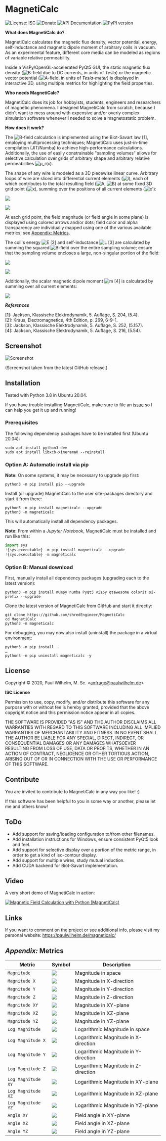 
MagnetiCalc
===========

[![License: ISC](https://img.shields.io/badge/License-ISC-blue.svg)](https://opensource.org/licenses/ISC)
[![Donate](https://img.shields.io/badge/Donate-PayPal-green.svg)](https://www.paypal.com/cgi-bin/webscr?cmd=_s-xclick&hosted_button_id=TN6YTPVX36YHA&source=url)
[![API Documentation](https://img.shields.io/badge/Documentation-API-orange)](https://shredengineer.github.io/MagnetiCalc/)
[![PyPI version](https://img.shields.io/pypi/v/MagnetiCalc?label=PyPI)](https://pypi.org/project/MagnetiCalc/)

**What does MagnetiCalc do?**

MagnetiCalc calculates the magnetic flux density, vector potential, energy, self-inductance
and magnetic dipole moment of arbitrary coils in vacuum.
As an experimental feature, different core media can be modeled as regions of variable relative permeability.

Inside a VisPy/OpenGL-accelerated PyQt5 GUI, the static magnetic flux density
(<img src="https://render.githubusercontent.com/render/math?math=\mathbf{B}" alt="B">-field due to DC currents,
in units of <i>Tesla</i>)
or the magnetic vector potential
(<img src="https://render.githubusercontent.com/render/math?math=\mathbf{A}" alt="A">-field,
in units of <i>Tesla-meter</i>)
is displayed in interactive 3D, using multiple metrics for highlighting the field properties.
 
**Who needs MagnetiCalc?**

MagnetiCalc does its job for hobbyists, students, engineers and researchers of magnetic phenomena.
I designed MagnetiCalc from scratch, because I didn't want to mess around
with expensive and/or overly complex simulation software
whenever I needed to solve a magnetostatic problem.

**How does it work?**

The <img src="https://render.githubusercontent.com/render/math?math=\mathbf{B}" alt="B">-field calculation
is implemented using the Biot-Savart law [1], employing multiprocessing techniques;
MagnetiCalc uses just-in-time compilation (JIT/Numba) to achieve high-performance calculations.
Additionally, the use of easily constrainable "sampling volumes" allows for selective calculation over
grids of arbitrary shape and arbitrary relative permeabilities
<img src="https://render.githubusercontent.com/render/math?math=\mu_r(\mathbf{x})" alt="µ_r(x)">.

The shape of any wire is modeled as a 3D piecewise linear curve.
Arbitrary loops of wire are sliced into differential current elements
(<img src="https://render.githubusercontent.com/render/math?math=\mathbf{\ell}" alt="l">),
each of which contributes to the total resulting field
(<img src="https://render.githubusercontent.com/render/math?math=\mathbf{A}" alt="A">,
<img src="https://render.githubusercontent.com/render/math?math=\mathbf{B}" alt="B">)
at some fixed 3D grid point (<img src="https://render.githubusercontent.com/render/math?math=\mathbf{x}" alt="x">),
summing over the positions of all current elements
(<img src="https://render.githubusercontent.com/render/math?math=\mathbf{x^'}" alt="x'">):

<img src="https://render.githubusercontent.com/render/math?math=\mathbf{A}(\mathbf{x})=I \cdot \frac{\mu_0}{4 \pi} \cdot \displaystyle \sum_\mathbf{x^'} \mu_r(\mathbf{x}) \cdot \frac{\mathbf{\ell}(\mathbf{x^')}}{\mid \mathbf{x} - \mathbf{x^'} \mid}"><br>

<img src="https://render.githubusercontent.com/render/math?math=\mathbf{B}(\mathbf{x})=I \cdot \frac{\mu_0}{4 \pi} \cdot \displaystyle \sum_\mathbf{x^'} \mu_r(\mathbf{x}) \cdot \frac{\mathbf{\ell}(\mathbf{x^'}) \times (\mathbf{x} - \mathbf{x^'})}{\mid \mathbf{x} - \mathbf{x^'} \mid}"><br>

At each grid point, the field magnitude (or field angle in some plane) is displayed using colored arrows and/or dots;
field color and alpha transparency are individually mapped using one of the various available metrics;
see [Appendix: Metrics](#appendix-metrics).

The coil's energy <img src="https://render.githubusercontent.com/render/math?math=E" alt="E"> [2]
and self-inductance <img src="https://render.githubusercontent.com/render/math?math=L" alt="L"> [3]
are calculated by summing the squared
<img src="https://render.githubusercontent.com/render/math?math=\mathbf{B}" alt="B">-field
over the entire sampling volume;
ensure that the sampling volume encloses a large, non-singular portion of the field:

<img src="https://render.githubusercontent.com/render/math?math=E=\frac{1}{\mu_0} \cdot \displaystyle \sum_\mathbf{x} \frac{\mathbf{B}(\mathbf{x}) \cdot \mathbf{B}(\mathbf{x})}{\mu_r(\mathbf{x})}"><br>

<img src="https://render.githubusercontent.com/render/math?math=L=\frac{1}{\I^2} \cdot E"><br>

Additionally, the scalar magnetic dipole moment
<img src="https://render.githubusercontent.com/render/math?math=m" alt="m"> [4]
is calculated by summing over all current elements:

<img src="https://render.githubusercontent.com/render/math?math=m=I \cdot \frac{1}{2} \cdot \Bigl| \displaystyle \sum_\mathbf{x^'} \mathbf{x^'} \times \mathbf{\ell}(\mathbf{x^'}) \Bigr|"><br>

***References***

[1]: Jackson, Klassische Elektrodynamik, 5. Auflage, S. 204, (5.4).<br>
[2]: Kraus, Electromagnetics, 4th Edition, p. 269, 6-9-1.<br>
[3]: Jackson, Klassische Elektrodynamik, 5. Auflage, S. 252, (5.157).<br>
[4]: Jackson, Klassische Elektrodynamik, 5. Auflage, S. 216, (5.54).


Screenshot
----------

![Screenshot](https://raw.githubusercontent.com/shredEngineer/MagnetiCalc/master/docs/Screenshot.png)

(Screenshot taken from the latest GitHub release.)

Installation
------------
Tested with Python 3.8 in Ubuntu 20.04.

If you have trouble installing MagnetiCalc,
make sure to file an [issue](https://github.com/shredEngineer/MagnetiCalc/issues)
so I can help you get it up and running!

### Prerequisites

The following dependency packages have to be installed first (Ubuntu 20.04):
```shell
sudo apt install python3-dev
sudo apt install libxcb-xinerama0 --reinstall
```

### Option A: Automatic install via pip
**Note:** On some systems, it may be necessary to upgrade pip first:
```shell
python3 -m pip install pip --upgrade
```

Install (or upgrade) MagnetiCalc to the user site-packages directory and start it from there: 
```shell
python3 -m pip install magneticalc --upgrade
python3 -m magneticalc
```

This will automatically install all dependency packages.

**Note:** From within a *Jupyter Notebook*, MagnetiCalc must be installed and run like this:
```python
import sys
!{sys.executable} -m pip install magneticalc --upgrade
!{sys.executable} -m magneticalc
```

### Option B: Manual download
First, manually install all dependency packages (upgrading each to the latest version):
```shell
python3 -m pip install numpy numba PyQt5 vispy qtawesome colorit si-prefix --upgrade
```

Clone the latest version of MagnetiCalc from GitHub and start it directly: 
```shell
git clone https://github.com/shredEngineer/MagnetiCalc
cd MagnetiCalc
python3 -m magneticalc
```

For debugging, you may now also install (uninstall) the package in a virtual environment:
```shell
python3 -m pip install .
…
python3 -m pip uninstall magneticalc -y
``` 

License
-------
Copyright © 2020, Paul Wilhelm, M. Sc. <[anfrage@paulwilhelm.de](mailto:anfrage@paulwilhelm.de)>

<b>ISC License</b>

Permission to use, copy, modify, and/or distribute this software for any
purpose with or without fee is hereby granted, provided that the above
copyright notice and this permission notice appear in all copies.

THE SOFTWARE IS PROVIDED "AS IS" AND THE AUTHOR DISCLAIMS ALL WARRANTIES
WITH REGARD TO THIS SOFTWARE INCLUDING ALL IMPLIED WARRANTIES OF
MERCHANTABILITY AND FITNESS. IN NO EVENT SHALL THE AUTHOR BE LIABLE FOR
ANY SPECIAL, DIRECT, INDIRECT, OR CONSEQUENTIAL DAMAGES OR ANY DAMAGES
WHATSOEVER RESULTING FROM LOSS OF USE, DATA OR PROFITS, WHETHER IN AN
ACTION OF CONTRACT, NEGLIGENCE OR OTHER TORTIOUS ACTION, ARISING OUT OF
OR IN CONNECTION WITH THE USE OR PERFORMANCE OF THIS SOFTWARE.

Contribute
----------
You are invited to contribute to MagnetiCalc in any way you like! :)

If this software has been helpful to you in some way or another, please let me and others know!

ToDo
----
* Add support for saving/loading configuration to/from other filenames.
* Add installation instructions for Windows, ensure consistent PyQt5 look and feel.
* Add support for selective display over a portion of the metric range, in order to get a kind of iso-contour display.
* Add support for multiple wires, study mutual induction.
* Add CUDA backend for Biot-Savart implementation.

Video
-----
A very short demo of MagnetiCalc in action:

[![Magnetic Field Calculation with Python (MagnetiCalc)](https://raw.githubusercontent.com/shredEngineer/MagnetiCalc/master/docs/Video-Thumb.png)](https://www.youtube.com/watch?v=B60dk3BZO0c)

Links
-----
If you want to comment on the project or see additional info, please visit my personal website:
https://paulwilhelm.de/magneticalc/

*Appendix:* Metrics
-------------------

| Metric               | Symbol                                                                                       | Description                         |
|----------------------|----------------------------------------------------------------------------------------------|-------------------------------------|
| ``Magnitude``        | <img src="https://render.githubusercontent.com/render/math?math=\mid\vec{B}\mid">            | Magnitude in space                  |
| ``Magnitude X``      | <img src="https://render.githubusercontent.com/render/math?math=\mid\vec{B}_{X}\mid">        | Magnitude in X-direction            |
| ``Magnitude Y``      | <img src="https://render.githubusercontent.com/render/math?math=\mid\vec{B}_{Y}\mid">        | Magnitude in Y-direction            |
| ``Magnitude Z``      | <img src="https://render.githubusercontent.com/render/math?math=\mid\vec{B}_{Z}\mid">        | Magnitude in Z-direction            |
| ``Magnitude XY``     | <img src="https://render.githubusercontent.com/render/math?math=\mid\vec{B}_{XY}\mid">       | Magnitude in XY-plane               |
| ``Magnitude XZ``     | <img src="https://render.githubusercontent.com/render/math?math=\mid\vec{B}_{XZ}\mid">       | Magnitude in XZ-plane               |
| ``Magnitude YZ``     | <img src="https://render.githubusercontent.com/render/math?math=\mid\vec{B}_{YZ}\mid">       | Magnitude in YZ-plane               |
| ``Log Magnitude``    | <img src="https://render.githubusercontent.com/render/math?math=ln \mid\vec{B}\mid">         | Logarithmic Magnitude in space      |
| ``Log Magnitude X``  | <img src="https://render.githubusercontent.com/render/math?math=ln \mid\vec{B_X}\mid">       | Logarithmic Magnitude in X-direction|
| ``Log Magnitude Y``  | <img src="https://render.githubusercontent.com/render/math?math=ln \mid\vec{B_Y}\mid">       | Logarithmic Magnitude in Y-direction|
| ``Log Magnitude Z``  | <img src="https://render.githubusercontent.com/render/math?math=ln \mid\vec{B_Z}\mid">       | Logarithmic Magnitude in Z-direction|
| ``Log Magnitude XY`` | <img src="https://render.githubusercontent.com/render/math?math=ln \mid\vec{B}_{XY}\mid">    | Logarithmic Magnitude in XY-plane   |
| ``Log Magnitude XZ`` | <img src="https://render.githubusercontent.com/render/math?math=ln \mid\vec{B}_{XZ}\mid">    | Logarithmic Magnitude in XZ-plane   |
| ``Log Magnitude YZ`` | <img src="https://render.githubusercontent.com/render/math?math=ln \mid\vec{B}_{YZ}\mid">    | Logarithmic Magnitude in YZ-plane   |
| ``Angle XY``         | <img src="https://render.githubusercontent.com/render/math?math=\measuredangle\vec{B}_{XY}"> | Field angle in XY-plane             |
| ``Angle XZ``         | <img src="https://render.githubusercontent.com/render/math?math=\measuredangle\vec{B}_{XZ}"> | Field angle in XZ-plane             |
| ``Angle YZ``         | <img src="https://render.githubusercontent.com/render/math?math=\measuredangle\vec{B}_{YZ}"> | Field angle in YZ-plane             |
